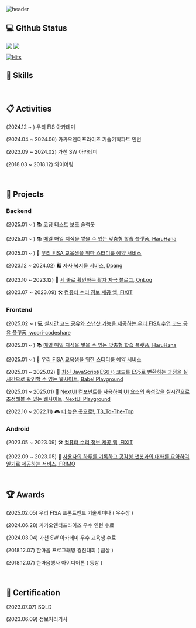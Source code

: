 ![header](https://capsule-render.vercel.app/api?type=waving&color=auto&color0=ffcb6b&height=180&section=header&text=승현's%20Github%20Page&fontSize=50&fontColor=ffffff&fontAlignY=38&animation=twinkling)



## 💻 Github Status

<img align="center" src="https://github-readme-stats.vercel.app/api?username=namsh1125&show_icons=true&count_private=true&icon_color=778899&title_color=778899&text_color=778899&bg_color=fffacd" />

<img align="center" src="https://github-readme-stats.vercel.app/api/top-langs/?username=namsh1125&layout=compact&icon_color=778899&title_color=778899&text_color=778899&bg_color=fffacd" />

[![Hits](https://hits.seeyoufarm.com/api/count/incr/badge.svg?url=https%3A%2F%2Fgithub.com%2Fgjbae1212%2Fnamsh1125&count_bg=%2379C83D&title_bg=%23555555&icon=&icon_color=%23E7E7E7&title=hits&edge_flat=false)](https://hits.seeyoufarm.com)




## 🔨 Skills

<br/>


## 📋  Activities

(2024.12 ~ )     우리 FIS 아카데미

(2024.04 ~ 2024.06)     카카오엔터프라이즈 기술기획파트 인턴

(2023.09 ~ 2024.02)     가천 SW 아카데미

(2018.03 ~ 2018.12)     와이어링

<br/>



## 📌  Projects

### Backend

(2025.01 ~ )     📚 [코딩 테스트 보조 슬랙봇](https://github.com/namsh1125/prepare-coding-test)

(2025.01 ~ )     📚 [매일 매일 지식을 쌓을 수 있는 맞춤형 학습 플랫폼, HaruHana](https://github.com/woorifisa-service-dev-4th/backend-haruhana)

(2025.01 ~ )     📅 [우리 FISA 교육생을 위한 스터디룸 예약 서비스](https://github.com/woorifisa4/backend-studyroom-reservation)

(2023.12 ~ 2024.02)     🛍️ [자사 복지몰 서비스, Dpang](https://github.com/kea-dpang)

(2023.10 ~ 2023.12)     🌟 [세 줄로 확인하는 활자 자극 블로그, OnLog](https://github.com/keapoint)

(2023.07 ~ 2023.09)     🛠️ [컴퓨터 수리 정보 제공 앱, FIXIT](https://github.com/FixIt-Dev-Team/Server_TtuckTtak)

### Frontend

(2025.02 ~ )     💻 [실시간 코드 공유와 스냅샷 기능을 제공하는 우리 FISA 수업 코드 공유 플랫폼, woori-codeshare](https://github.com/woori-codeshare/client)

(2025.01 ~ )     📚 [매일 매일 지식을 쌓을 수 있는 맞춤형 학습 플랫폼, HaruHana](https://github.com/woorifisa-service-dev-4th/frontend-4th-haruhana)

(2025.01 ~ )     📅 [우리 FISA 교육생을 위한 스터디룸 예약 서비스](https://github.com/woorifisa4/frontend-studyroom-reservation)

(2025.01 ~ 2025.02)     🚀 [최신 JavaScript(ES6+) 코드를 ES5로 변환하는 과정을 실시간으로 확인할 수 있는 웹사이트, Babel Playground](https://github.com/namsh1125/babel-playground)

(2025.01 ~ 2025.01)     🎨 [NextUI 컴포넌트를 사용하여 UI 요소의 속성값을 실시간으로 조정해볼 수 있는 웹사이트, NextUI Playground](https://github.com/woorifisa4/hello-next-ui)

(2022.10 ~ 2022.11)     🎮 [더 높은 곳으로!, T3_To-The-Top](https://github.com/EFUB-LakkuLakku/LakkuLakku-Back)

### Android

(2023.05 ~ 2023.09)     🛠️ [컴퓨터 수리 정보 제공 앱, FIXIT](https://github.com/FixIt-Dev-Team/Android_TtuckTtak)

(2022.09 ~ 2023.05)     🤖 [사용자의 하루를 기록하고 공감형 챗봇과의 대화를 요약하여 일기로 제공하는 서비스, FRIMO](https://github.com/Friend-for-Modern-people/FRIMO)

<br/>



## 🏆  Awards

(2025.02.05)        우리 FISA 프론트엔드 기술세미나 ( 우수상 )

(2024.06.28)        카카오엔터프라이즈 우수 인턴 수료

(2024.03.04)        가천 SW 아카데미 우수 교육생 수료

(2018.12.07)        한마음 프로그래밍 경진대회 ( 금상 )

(2018.12.07)        한마음행사 아이디어톤 ( 동상 )

<br/>




## 📖 Certification 

(2023.07.07)          SQLD

(2023.06.09)         정보처리기사


<br/>
